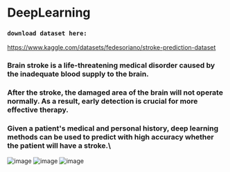 # DeepLearning

### `download dataset here:`
https://www.kaggle.com/datasets/fedesoriano/stroke-prediction-dataset </br>
### Brain stroke is a life-threatening medical disorder caused by the inadequate blood supply to the brain.
### After the stroke, the damaged area of the brain will not operate normally. As a result, early detection is crucial for more effective therapy.
### Given a patient's medical and personal history, deep learning methods can be used to predict with high accuracy whether the patient will have a stroke.\
![image](https://user-images.githubusercontent.com/77155986/212998435-1e6af7e0-51db-474a-a596-cacc4e9968f4.png)
![image](https://user-images.githubusercontent.com/77155986/212998664-f5e31d0b-70fc-4682-a3ef-91b3dd4fc0a2.png)
![image](https://user-images.githubusercontent.com/77155986/212998541-d70622ee-a4d7-43e8-8bcf-368e33821a4b.png)
